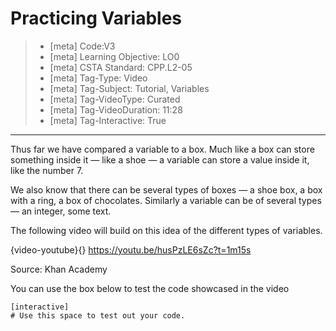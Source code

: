 #  Practicing Variables
> - [meta] Code:V3
> - [meta] Learning Objective: LO0
> - [meta] CSTA Standard: CPP.L2-05 
> - [meta] Tag-Type: Video
> - [meta] Tag-Subject: Tutorial, Variables 
> - [meta] Tag-VideoType: Curated
> - [meta] Tag-VideoDuration: 11:28
> - [meta] Tag-Interactive: True

---

Thus far we have compared a variable to a box. Much like a box can store something inside it — like a shoe — a variable can store a value inside it, like the number 7.

We also know that there can be several types of boxes — a shoe box, a box with a ring, a box of chocolates. Similarly a variable can be of several types — an integer, some text.

The following video will build on this idea of the different types of variables.

{video-youtube}{} https://youtu.be/husPzLE6sZc?t=1m15s

Source: Khan Academy

You can use the box below to test the code showcased in the video 

```
[interactive]
# Use this space to test out your code.
```
